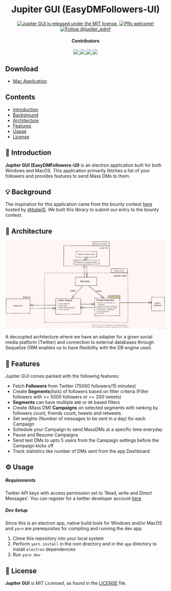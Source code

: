 <h1 align="center">
    Jupiter GUI (EasyDMFollowers-UI)
</h1>

<p align="center">
  <a href="https://github.com/lelouch77/edmf-ui-v2/blob/master/LICENSE"><img src="https://img.shields.io/badge/license-MIT-blue.svg" alt="Jupiter GUI is released under the MIT license." /></a>
  <a href="https://github.com/lelouch77/edmf-ui-v2/pulls"><img src="https://img.shields.io/badge/PRs-welcome-brightgreen.svg" alt="PRs welcome!" /></a>
  <a href="https://twitter.com/intent/follow?screen_name=jupiter_edmf"><img src="https://img.shields.io/twitter/follow/jupiter_edmf.svg?label=Follow%20@jupiter_edmf" alt="Follow @jupiter_edmf" /></a>
</p>

<h4 align="center">
    Contributors
</h4>
<p align="center">
  <a href="https://github.com/vbisrikkanth">
    <img src="https://github.com/vbisrikkanth.png?size=50">
  </a>
  <a href="https://github.com/lelouch77">
    <img src="https://github.com/lelouch77.png?size=50">
  </a>
  <a href="https://github.com/akshayr96">
    <img src="https://github.com/akshayr96.png?size=50">
  </a>
  <a href="https://github.com/kgkrishnavbi">
    <img src="https://github.com/kgkrishnavbi.png?size=50">
  </a>
</p>

## Download

- [Mac Application](https://drive.google.com/file/d/1lEQg12xpRwQRsDwlOYMKjLI-ebjYKSvb/view?usp=sharing)

## Contents

- [Introduction](#-introduction)
- [Background](#-background)
- [Architecture](#-architecture)
- [Features](#-features)
- [Usage](#%EF%B8%8F-usage)
- [License](#-license)

## 🎉 Introduction

**Jupiter GUI (EasyDMFollowers-UI)** is an electron application built for both Windows and MacOS. This application primarily fetches a list of your followers and provides features to send Mass DMs to them.

## 💡 Background

The inspiration for this application came from the bounty contest [here](https://github.com/balajis/twitter-export) hosted by [@balajiS](https://twitter.com/balajis/status/1272199847324471298?s=08). We built this library to submit our entry to the bounty contest.

## 🧱 Architecture

![Jupiter Core and UI Architecture](architecture.png?raw=true 'Jupiter Core and UI Architecture')

A decoupled architecture where we have an adapter for a given social media platform (Twitter) and connection to external databases through Sequelize ORM enables us to have flexibility with the DB engine used.

## 💎 Features

Jupiter GUI comes packed with the following features:

- Fetch **Followers** from Twitter (75000 followers/15 minutes)
- Create **Segments**(lists) of followers based on filter criteria (Filter followers with >= 5000 followers or >= 200 tweets)
- **Segments** can have multiple `AND` or `OR` based filters
- Create (Mass DM) **Campaigns** on selected segments with ranking by followers count, friends count, tweets and retweets.
- Set weights (Number of messages to be sent in a day) for each Campaign
- Schedule your Campaign to send MassDMs at a specific time everyday
- Pause and Resume Campaigns
- Send test DMs to upto 5 users from the Campaign settings before the Campaign kicks off
- Track statistics like number of DMs sent from the app Dashboard

## ⚙️ Usage

##### Requirements

Twitter API keys with access permission set to 'Read, write and Direct Messages'. You can register for a twitter developer account [here](https://developer.twitter.com/)

##### Dev Setup

Since this is an electron app, native build tools for Windows and/or MacOS and `yarn` are prerequisites for compiling and running the dev app.

1. Clone this repository into your local system
2. Perform `yarn install` in the root directory and in the `app` directory to install `electron` dependencies
3. Run `yarn dev`

## 📄 License

**Jupiter GUI** is MIT Licensed, as found in the [LICENSE](blob/master/LICENSE) file.

